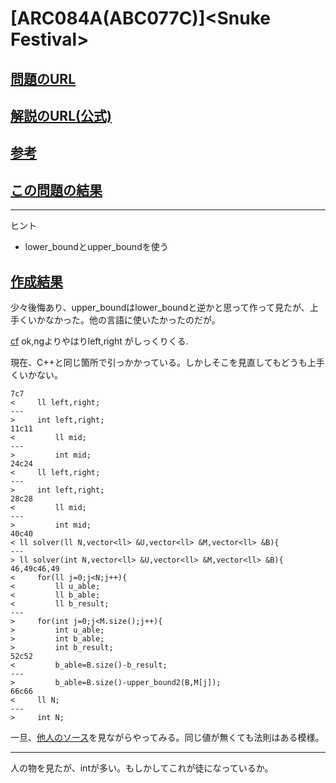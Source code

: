 # \[ARC084A(ABC077C)\]\<Snuke Festival\>

## [問題のURL](https://atcoder.jp/contests/abc077/tasks/arc084_a)

## [解説のURL(公式)](https://blog.hamayanhamayan.com/entry/2017/11/06/020314)


## [参考](https://drken1215.hatenablog.com/entry/2021/02/25/223800)

## [この問題の結果](https://atcoder.jp/contests/abc077/submissions?f.Task=arc084_a&f.LanguageName=C%2B%2B&f.Status=AC&f.User=)

<!---- 「問題の結果の見方」
 PROBLEMS→問題番号一覧→回答者数→accepted＋言語をセレクトする 
 ---->

-----
ヒント

* lower_boundとupper_boundを使う

## [作成結果](https://atcoder.jp/contests/abc077/submissions/32672861)

少々後悔あり、upper_boundはlower_boundと逆かと思って作って見たが、上手くいかなかった。他の言語に使いたかったのだが。

[cf](https://akhtikd.com/posts/2019-12-11/)
ok,ngよりやはりleft,right がしっくりくる.

現在、C++と同じ箇所で引っかかっている。しかしそこを見直してもどうも上手くいかない。

```text
7c7
<     ll left,right;
---
>     int left,right;
11c11
<         ll mid;
---
>         int mid;
24c24
<     ll left,right;
---
>     int left,right;
28c28
<         ll mid;
---
>         int mid;
40c40
< ll solver(ll N,vector<ll> &U,vector<ll> &M,vector<ll> &B){
---
> ll solver(int N,vector<ll> &U,vector<ll> &M,vector<ll> &B){
46,49c46,49
<     for(ll j=0;j<N;j++){
<         ll u_able;
<         ll b_able;
<         ll b_result;
---
>     for(int j=0;j<M.size();j++){
>         int u_able;
>         int b_able;
>         int b_result;
52c52
<         b_able=B.size()-b_result;
---
>         b_able=B.size()-upper_bound2(B,M[j]);
66c66
<     ll N;
---
>     int N;
```

一旦、[他人のソース](https://atcoder.jp/contests/abc077/submissions/29854703)を見ながらやってみる。同じ値が無くても法則はある模様。

***

人の物を見たが、intが多い。もしかしてこれが徒になっているか。